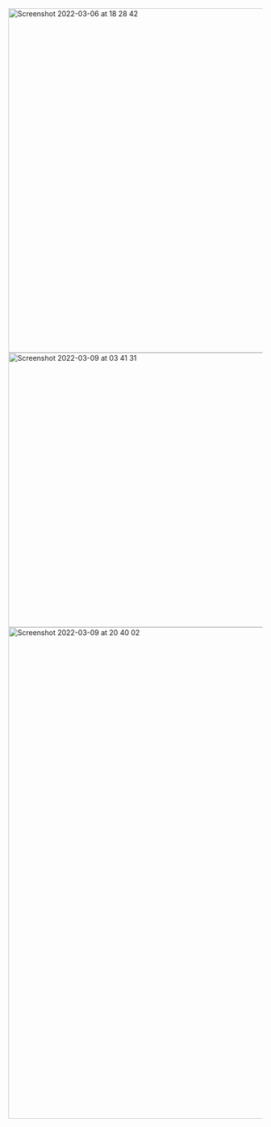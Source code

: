 
<img width="681" alt="Screenshot 2022-03-06 at 18 28 42" src="https://user-images.githubusercontent.com/86647070/156932157-1483f096-a94b-43f0-a472-bb396c401ea5.png">

<img width="543" alt="Screenshot 2022-03-09 at 03 41 31" src="https://user-images.githubusercontent.com/86647070/157355709-489c5b84-9472-41c1-9201-a6a8e9a16783.png">

<img width="972" alt="Screenshot 2022-03-09 at 20 40 02" src="https://user-images.githubusercontent.com/86647070/157509147-5a82a118-8e68-4f6d-91d6-0e05b4ad3ee5.png">
